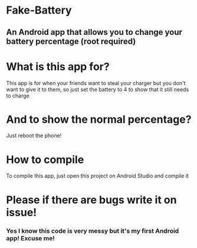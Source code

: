 # Fake-Battery
## An Android app that allows you to change your battery percentage (root required)

# What is this app for?
This app is for when your friends want to steal your charger but you don't want to give it to them, so just set the battery to 4 to show that it still needs to charge

# And to show the normal percentage?
Just reboot the phone!

# How to compile
To compile this app, just open this project on Android Studio and compile it

# Please if there are bugs write it on issue!
### Yes I know this code is very messy but it's my first Android app! Excuse me!

